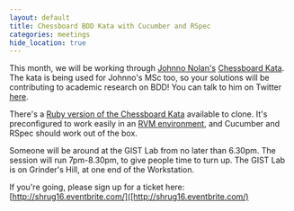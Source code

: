 ```yaml
---
layout: default
title: Chessboard BDD Kata with Cucumber and RSpec
categories: meetings
hide_location: true
---
```


This month, we will be working through [Johnno Nolan's](http://johnnosnose.blogspot.com/) [Chessboard Kata](https://github.com/johnnonolan/ChessBoard-Kata). The kata is being used for Johnno's MSc too, so your solutions will be contributing to academic research on BDD! You can talk to him on Twitter [here](http://twitter.com/JohnnoNolan).

There's a [Ruby version of the Chessboard Kata](https://github.com/shruggers/ChessBoard-Kata) available to clone. It's preconfigured to work easily in an [RVM environment](http://rvm.beginrescueend.com/), and Cucumber and RSpec should work out of the box.

Someone will be around at the GIST Lab from no later than 6.30pm. The session will run 7pm-8.30pm, to give people time to turn up. The GIST Lab is on Grinder's Hill, at one end of the Workstation.

If you're going, please sign up for a ticket here: [http://shrug16.eventbrite.com/]([http://shrug16.eventbrite.com/)
